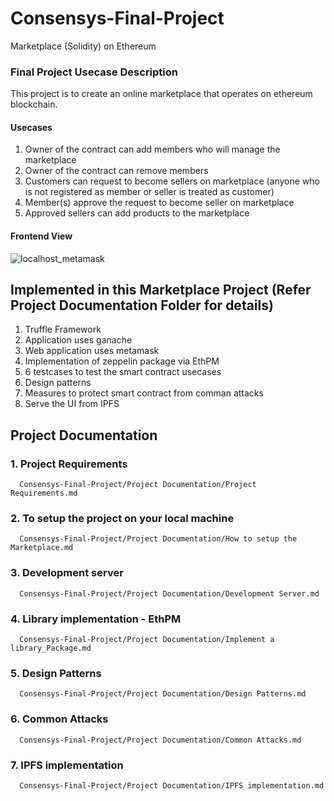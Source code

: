 # Consensys-Final-Project
Marketplace (Solidity) on Ethereum

### Final Project Usecase Description

This project is to create an online marketplace that operates on ethereum blockchain.

#### Usecases
1. Owner of the contract can add members who will manage the marketplace
2. Owner of the contract can remove members
3. Customers can request to become sellers on marketplace (anyone who is not registered as member or seller is treated as customer)
4. Member(s) approve the request to become seller on marketplace
5. Approved sellers can add products to the marketplace 

#### Frontend View
![localhost_metamask](https://user-images.githubusercontent.com/22140752/44655651-8e1a7800-aa13-11e8-9ae0-1c367843a36f.png)

## Implemented in this Marketplace Project (Refer Project Documentation Folder for details)
1. Truffle Framework
2. Application uses ganache
3. Web application uses metamask
4. Implementation of zeppelin package via EthPM
5. 6 testcases to test the smart contract usecases
6. Design patterns
7. Measures to protect smart contract from comman attacks
8. Serve the UI from IPFS


## Project Documentation

### 1. Project Requirements
      Consensys-Final-Project/Project Documentation/Project Requirements.md
    
### 2. To setup the project on your local machine 
      Consensys-Final-Project/Project Documentation/How to setup the Marketplace.md

### 3. Development server
      Consensys-Final-Project/Project Documentation/Development Server.md
      
### 4. Library implementation - EthPM
      Consensys-Final-Project/Project Documentation/Implement a library_Package.md
    
### 5. Design Patterns
      Consensys-Final-Project/Project Documentation/Design Patterns.md

### 6. Common Attacks
      Consensys-Final-Project/Project Documentation/Common Attacks.md
    
### 7. IPFS implementation
      Consensys-Final-Project/Project Documentation/IPFS implementation.md
    
